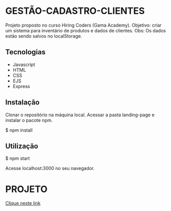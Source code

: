 # GESTÃO-CADASTRO-CLIENTES

Projeto proposto no curso Hiring Coders (Gama Academy).
Objetivo: criar um sistema para inventário de produtos e dados de clientes. 
Obs: Os dados estão sendo salvos no localStorage.


## Tecnologias
 - Javascript
 - HTML
 - CSS
 - EJS
 - Express 

## Instalação

Clonar o repositório na máquina local.
Acessar a pasta landing-page e instalar o pacote npm.

$ npm install

## Utilização

$ npm start

Acesse localhost:3000 no seu navegador.

# PROJETO
[Clique neste link](https://gestaocadastrocliente.herokuapp.com/)


